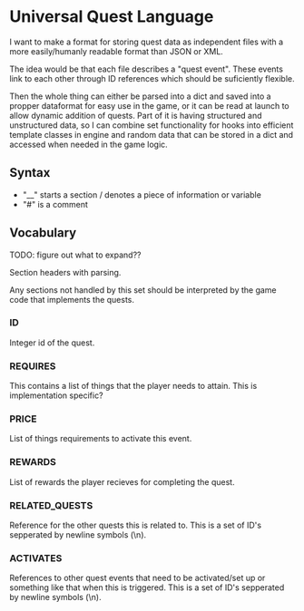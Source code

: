 # Universal Quest Language
I want to make a format for storing quest data as independent files with a more easily/humanly readable format than JSON or XML.

The idea would be that each file describes a "quest event". These events link to each other through ID references which should be suficiently flexible.

Then the whole thing can either be parsed into a dict and saved into a propper dataformat for easy use in the game, or it can be read at launch to allow dynamic addition of quests.
Part of it is having structured and unstructured data, so I can combine set functionality for hooks into efficient template classes in engine and random data that can be stored in a dict and accessed when needed in the game logic.




## Syntax

 - "__" starts a section / denotes a piece of information or variable
 - "#" is a comment

## Vocabulary
TODO: figure out what to expand??

Section headers with parsing.

Any sections not handled by this set should be interpreted by the game code that implements the quests.

### __ID__
Integer id of the quest.

### __REQUIRES__
This contains a list of things that the player needs to attain.
This is implementation specific?

### __PRICE__
List of things requirements to activate this event.

### __REWARDS__
List of rewards the player recieves for completing the quest.

### __RELATED_QUESTS__
Reference for the other quests this is related to. This is a set of ID's sepperated by newline symbols (\n).

### __ACTIVATES__
References to other quest events that need to be activated/set up or something like that when this is triggered. This is a set of ID's sepperated by newline symbols (\n).